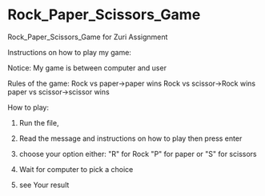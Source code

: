 # Rock_Paper_Scissors_Game
Rock_Paper_Scissors_Game for Zuri Assignment

Instructions on how to play my game:

Notice: My game is between computer and user

Rules of the game:
Rock vs paper->paper wins
Rock vs scissor->Rock wins
paper vs scissor->scissor wins


How to play:
1. Run the file, 
2. Read the message and instructions on how to play then press enter
3. choose your option either:
    "R" for Rock
    "P" for paper
    or "S" for scissors
    
  4. Wait for computer to pick a choice
  5. see Your result
 
